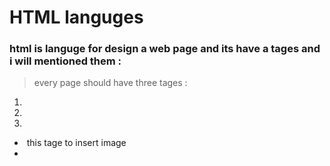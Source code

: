 # HTML languges 

### html is languge for design a web page and its have a tages and i will mentioned them :
 > every page should have three tages : 
 1. <head>
 2. <body>
 3. <foter> 
  
- <img src="" alt=""> this tage to insert image 
- 